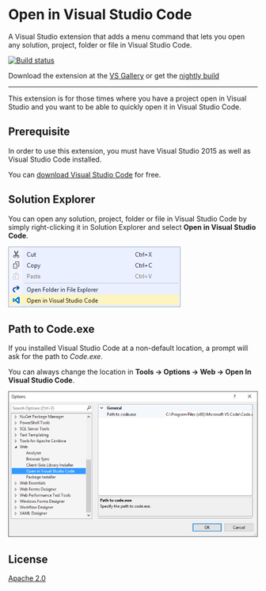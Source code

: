 # Open in Visual Studio Code
A Visual Studio extension that adds a menu command that
lets you open any solution, project, folder or file in
Visual Studio Code.

[![Build status](https://ci.appveyor.com/api/projects/status/hdd4uqjdqpq0f6lf?svg=true)](https://ci.appveyor.com/project/madskristensen/openinvscode)

Download the extension at the
[VS Gallery](https://visualstudiogallery.msdn.microsoft.com/33f6f3fd-68e8-4783-b934-ece91a08d265)
or get the
[nightly build](http://vsixgallery.com/extension/e99dde0e-e023-410d-bc5d-3f76db71e3f0/)

------------------------------------

This extension is for those times where you have a project
open in Visual Studio and you want to be able to quickly
open it in Visual Studio Code.

## Prerequisite
In order to use this extension, you must have Visual
Studio 2015 as well as Visual Studio Code installed.

You can
[download Visual Studio Code](https://code.visualstudio.com/)
for free.

## Solution Explorer
You can open any solution, project, folder or file in
Visual Studio Code by simply right-clicking it in Solution
Explorer and select
**Open in Visual Studio Code**.

![Context menu](art/context-menu.png)

## Path to Code.exe
If you installed Visual Studio Code at a non-default location,
a prompt will ask for the path to _Code.exe_.

You can always change the location in
**Tools -> Options -> Web -> Open In Visual Studio Code**.

![Options](art/options.png)

## License
[Apache 2.0](LICENSE)